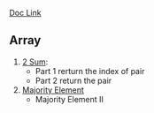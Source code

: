 [Doc Link](https://docs.google.com/document/d/1YZwKKeKwsWmfpuQVDg0H2TU7e7DlEn4h/edit?usp=sharing&ouid=105521163145765359337&rtpof=true&sd=true)

## Array
1. [2 Sum](https://leetcode.com/problems/two-sum/): 
    - Part 1 rerturn the index of pair
    - Part 2 return the pair
2. [Majority Element](https://leetcode.com/problems/majority-element)
    -  Majority Element II